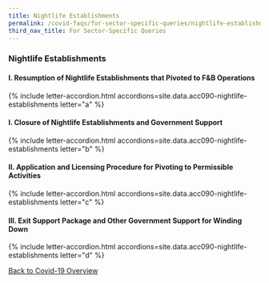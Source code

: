 ```yaml
---
title: Nightlife Establishments
permalink: /covid-faqs/for-sector-specific-queries/nightlife-establishments
third_nav_title: For Sector-Specific Queries
---
```


### Nightlife Establishments

#### I. Resumption of Nightlife Establishments that Pivoted to F&B Operations

{% include letter-accordion.html accordions=site.data.acc090-nightlife-establishments letter="a" %}

#### I. Closure of Nightlife Establishments and Government Support

{% include letter-accordion.html accordions=site.data.acc090-nightlife-establishments letter="b" %}

#### II. Application and Licensing Procedure for Pivoting to Permissible Activities

{% include letter-accordion.html accordions=site.data.acc090-nightlife-establishments letter="c" %}

#### III. Exit Support Package and Other Government Support for Winding Down

{% include letter-accordion.html accordions=site.data.acc090-nightlife-establishments letter="d" %}

[Back to Covid-19 Overview](/covid/)
